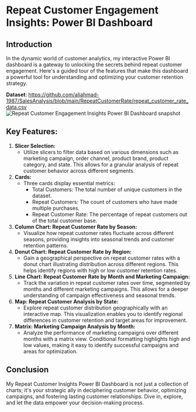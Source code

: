 # **Repeat Customer Engagement Insights: Power BI Dashboard**


## Introduction
In the dynamic world of customer analytics, my interactive Power BI dashboard is a gateway to unlocking the secrets behind repeat customer engagement. Here's a guided tour of the features that make this dashboard a powerful tool for understanding and optimizing your customer retention strategy.


**Dataset**: https://github.com/aliahmad-1987/SalesAnalysis/blob/main/RepeatCustomerRate/repeat_customer_rate_data.csv  <br> 
![Repeat Customer Engagement Insights Power BI Dashboard snapshot](https://github.com/AnannyaMazumder/Repeat-Customer-Engagement-Insights--Power-BI-Dashboard/assets/138116291/4be2da6e-59e6-403c-9f86-175642187380)


## Key Features:

1. **Slicer Selection:**
    - Utilize slicers to filter data based on various dimensions such as marketing campaign, order channel, product brand, product category, and state. This allows for a granular analysis of repeat customer behavior across different segments.
2. **Cards:**
    - Three cards display essential metrics:
        - Total Customers: The total number of unique customers in the dataset.
        - Repeat Customers: The count of customers who have made multiple purchases.
        - Repeat Customer Rate: The percentage of repeat customers out of the total customer base.
3. **Column Chart: Repeat Customer Rate by Season:**
    - Visualize how repeat customer rates fluctuate across different seasons, providing insights into seasonal trends and customer retention patterns.
4. **Donut Chart: Repeat Customer Rate by Region:**
    - Gain a geographical perspective on repeat customer rates with a donut chart illustrating distribution across different regions. This helps identify regions with high or low customer retention rates.
5. **Line Chart: Repeat Customer Rate by Month and Marketing Campaign:**
    - Track the variation in repeat customer rates over time, segmented by months and different marketing campaigns. This allows for a deeper understanding of campaign effectiveness and seasonal trends.
6. **Map: Repeat Customer Analysis by State:**
    - Explore repeat customer distribution geographically with an interactive map. This visualization enables you to identify regional differences in customer retention and target areas for improvement.
7. **Matrix: Marketing Campaign Analysis by Month:**
    - Analyze the performance of marketing campaigns over different months with a matrix view. Conditional formatting highlights high and low values, making it easy to identify successful campaigns and areas for optimization.


## Conclusion
My Repeat Customer Insights Power BI Dashboard is not just a collection of charts; it's your strategic ally in deciphering customer behavior, optimizing campaigns, and fostering lasting customer relationships. Dive in, explore, and let the data empower your decision-making process.
